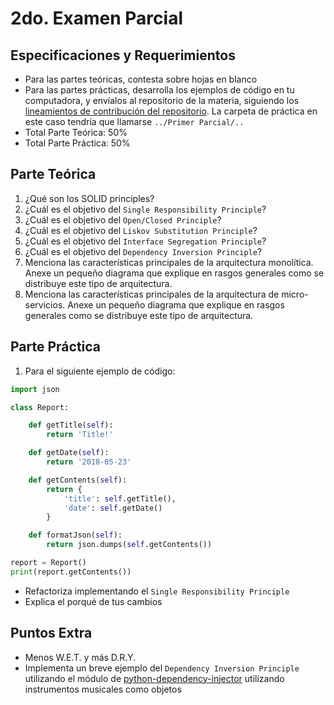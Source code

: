 # 2do. Examen Parcial

## Especificaciones y Requerimientos

- Para las partes teóricas, contesta sobre hojas en blanco
- Para las partes prácticas, desarrolla los ejemplos de código en tu computadora, y envíalos al repositorio de la materia, siguiendo los [lineamientos de contribución del repositorio](https://github.com/AnhellO/DAS_Sistemas#contributing). La carpeta de práctica en este caso tendría que llamarse `../Primer Parcial/..`
- Total Parte Teórica: 50%
- Total Parte Práctica: 50%

## Parte Teórica

1. ¿Qué son los SOLID principles?
2. ¿Cuál es el objetivo del `Single Responsibility Principle`?
3. ¿Cuál es el objetivo del `Open/Closed Principle`?
4. ¿Cuál es el objetivo del `Liskov Substitution Principle`?
5. ¿Cuál es el objetivo del `Interface Segregation Principle`?
6. ¿Cuál es el objetivo del `Dependency Inversion Principle`?
7. Menciona las características principales de la arquitectura monolítica. Anexe un pequeño diagrama que explique en rasgos generales como se distribuye este tipo de arquitectura.
7. Menciona las características principales de la arquitectura de micro-servicios. Anexe un pequeño diagrama que explique en rasgos generales como se distribuye este tipo de arquitectura.

## Parte Práctica

1. Para el siguiente ejemplo de código:

```python
import json

class Report:

    def getTitle(self):
        return 'Title!'

    def getDate(self):
        return '2018-05-23'

    def getContents(self):
        return {
        	'title': self.getTitle(),
        	'date': self.getDate()
        }

    def formatJson(self):
    	return json.dumps(self.getContents())

report = Report()
print(report.getContents())
```

* Refactoriza implementando el `Single Responsibility Principle`
* Explica el porqué de tus cambios

## Puntos Extra

* Menos W.E.T. y más D.R.Y.
* Implementa un breve ejemplo del `Dependency Inversion Principle` utilizando el módulo de [python-dependency-injector](https://github.com/ets-labs/python-dependency-injector) utilizando instrumentos musicales como objetos